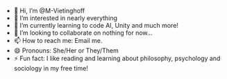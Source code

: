 - 👋 Hi, I’m @M-Vietinghoff
- 👀 I’m interested in nearly everything
- 🌱 I’m currently learning to code AI, Unity and much more!
- 💞️ I’m looking to collaborate on nothing for now...
- 📫 How to reach me: Email me.
- 😄 Pronouns: She/Her or They/Them
- ⚡ Fun fact: I like reading and learning about philosophy, psychology and sociology in my free time!

<!---
M-Vietinghoff/M-Vietinghoff is a ✨ special ✨ repository because its `README.md` (this file) appears on your GitHub profile.
You can click the Preview link to take a look at your changes.
--->

